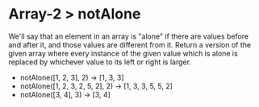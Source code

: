 # Array-2 > notAlone

We'll say that an element in an array is "alone" if there are values before and after it, and those values are different from it. Return a version of the given array where every instance of the given value which is alone is replaced by whichever value to its left or right is larger.

- notAlone([1, 2, 3], 2) → [1, 3, 3]
- notAlone([1, 2, 3, 2, 5, 2], 2) → [1, 3, 3, 5, 5, 2]
- notAlone([3, 4], 3) → [3, 4]